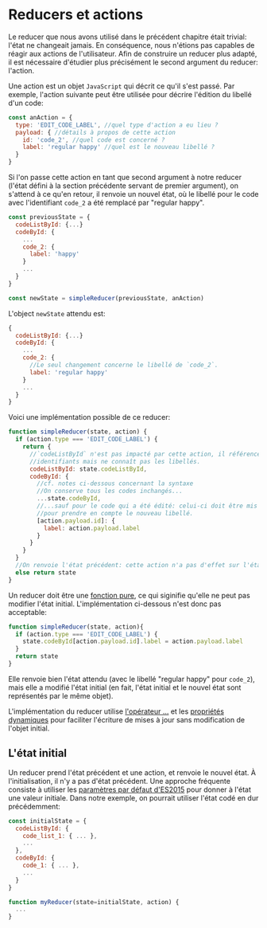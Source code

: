 # Reducers et actions

Le reducer que nous avons utilisé dans le précédent chapitre était trivial: l'état ne changeait jamais. En conséquence, nous n'étions pas capables de réagir aux actions de l'utilisateur. Afin de construire un reducer plus adapté, il est nécessaire d'étudier plus précisément le second argument du reducer: l'action.

Une action est un objet `JavaScript` qui décrit ce qu'il s'est passé. Par exemple, l'action suivante peut être utilisée pour décrire l'édition du libellé d'un code:

```javascript
const anAction = {
  type: 'EDIT_CODE_LABEL', //quel type d'action a eu lieu ?
  payload: { //détails à propos de cette action
    id: 'code_2', //quel code est concerné ?
    label: 'regular happy' //quel est le nouveau libellé ?
  }
}
```

Si l'on passe cette action en tant que second argument à notre reducer (l'état défini à la section précédente servant de premier argument), on s'attend à ce qu'en retour, il renvoie un nouvel état, où le libellé pour le code avec l'identifiant `code_2` a été remplacé par "regular happy".

```javascript
const previousState = {
  codeListById: {...}
  codeById: {
    ...
    code_2: {
      label: 'happy'
    }
    ...
  }
}

const newState = simpleReducer(previousState, anAction)
```
L'object `newState` attendu est:

```javascript
{
  codeListById: {...}
  codeById: {
    ...
    code_2: {
      //Le seul changement concerne le libellé de `code_2`.
      label: 'regular happy'
    }
    ...
  }
}
```

Voici une implémentation possible de ce reducer:

```javascript
function simpleReducer(state, action) {
  if (action.type === 'EDIT_CODE_LABEL') {
    return {
      //`codeListById` n'est pas impacté par cette action, il référence des
      //identifiants mais ne connaît pas les libellés.
      codeListById: state.codeListById,
      codeById: {
        //cf. notes ci-dessous concernant la syntaxe
        //On conserve tous les codes inchangés...
        ...state.codeById,
        //...sauf pour le code qui a été édité: celui-ci doit être mis à jour
        //pour prendre en compte le nouveau libellé.
        [action.payload.id]: {
          label: action.payload.label
        }
      }
    }
  }
  //On renvoie l'état précédent: cette action n'a pas d'effet sur l'état.
  else return state
}
```

Un reducer doit être une [fonction pure](http://redux.js.org/docs/introduction/ThreePrinciples.html#changes-are-made-with-pure-functions), ce qui siginifie qu'elle ne peut pas modifier l'état initial. L'implémentation ci-dessous n'est donc pas acceptable:

```javascript
function simpleReducer(state, action){
  if (action.type === 'EDIT_CODE_LABEL') {
    state.codeById[action.payload.id].label = action.payload.label
  }
  return state
}
```

Elle renvoie bien l'état attendu (avec le libellé "regular happy" pour `code_2`), mais elle a modifié l'état initial (en fait, l'état initial et le nouvel état sont représentés par le même objet).

L'implémentation du reducer utilise [l'opérateur ...](/javascript/syntax.md#opérateur-spread-avec-les-objets) et les [propriétés dynamiques](/javascript/syntax.md#propriétés-dynamiques) pour faciliter l'écriture de mises à jour sans modification de l'objet initial.

## L'état initial

Un reducer prend l'état précédent et une action, et renvoie le nouvel état. À l'initialisation, il n'y a pas d'état précédent. Une approche fréquente consiste à utiliser les [paramètres par défaut d'ES2015](https://developer.mozilla.org/en/docs/Web/JavaScript/Reference/Functions/Default_parameters) pour donner à l'état une valeur initiale. Dans notre exemple, on pourrait utiliser l'état codé en dur précédemment:

```javascript
const initialState = {
  codeListById: {
    code_list_1: { ... },
    ...
  },
  codeById: {
    code_1: { ... },
    ...
  }
}

function myReducer(state=initialState, action) {
  ...
}
```
